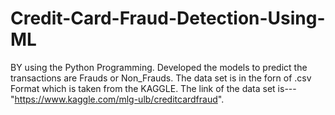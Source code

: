 # Credit-Card-Fraud-Detection-Using-ML
BY using the Python Programming. Developed the models to predict the transactions are Frauds or Non_Frauds.  The data set is in the forn of .csv Format which is taken from the KAGGLE. The link of the data set is---"https://www.kaggle.com/mlg-ulb/creditcardfraud".
